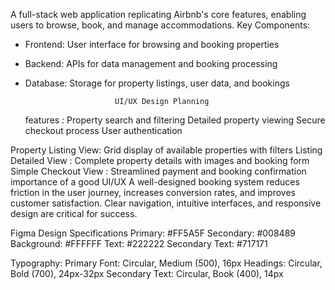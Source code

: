A full-stack web application replicating Airbnb's core features, enabling users to browse, book, and manage accommodations.
Key Components:
- Frontend: User interface for browsing and booking properties
- Backend: APIs for data management and booking processing
- Database: Storage for property listings, user data, and bookings


                          UI/UX Design Planning
  features : 
Property search and filtering
Detailed property viewing
Secure checkout process
User authentication

Property Listing View: Grid display of available properties with filters
Listing Detailed View	: Complete property details with images and booking form
Simple Checkout View :	Streamlined payment and booking confirmation
  importance of a good UI/UX 
A well-designed booking system reduces friction in the user journey, increases conversion rates, and improves customer satisfaction. Clear navigation, intuitive interfaces, and responsive design are critical for success.

Figma Design Specifications
Primary: #FF5A5F
Secondary: #008489
Background: #FFFFFF
Text: #222222
Secondary Text: #717171

Typography:
Primary Font: Circular, Medium (500), 16px
Headings: Circular, Bold (700), 24px-32px
Secondary Text: Circular, Book (400), 14px
